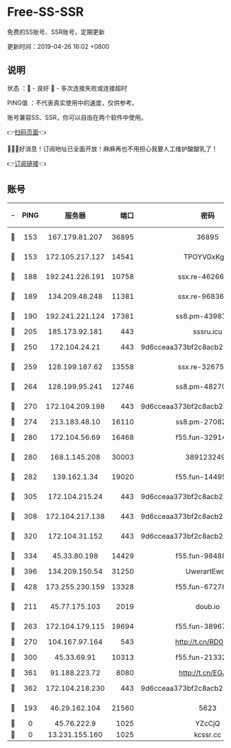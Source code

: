 # Free-SS-SSR

免费的SS账号、SSR账号，定期更新

更新时间：2019-04-26 16:02 +0800

## 说明

状态     ：🙂 - 良好 🙁 - 多次连接失败或连接超时

PING值   ：不代表真实使用中的速度，仅供参考。

账号兼容SS、SSR，你可以自由在两个软件中使用。

👉[扫码页面](https://liesauer.github.io/Free-SS-SSR/)👈

🎉🎉🎉好消息！订阅地址已全面开放！麻麻再也不用担心我要人工维护酸酸乳了！

👉[订阅链接](https://www.liesauer.net/yogurt/subscribe?ACCESS_TOKEN=DAYxR3mMaZAsaqUb)👈

## 账号

|-|PING|服务器|端口|密码|加密方式|区域|
|:----:|:----:|:-----:|-----:|:----:|:----:|:----:|
|🙂|153|167.179.81.207|36895|36895|aes-256-cfb|JP|
|🙂|153|172.105.217.127|14541|TPOYVGxKglpi|aes-256-cfb|JP|
|🙂|188|192.241.226.191|10758|ssx.re-46266917|aes-256-cfb|US|
|🙂|189|134.209.48.248|11381|ssx.re-96836454|aes-256-cfb|US|
|🙂|190|192.241.221.124|17381|ss8.pm-43981426|aes-256-cfb|US|
|🙂|205|185.173.92.181|443|sssru.icu|rc4-md5|RU|
|🙂|250|172.104.24.21|443|9d6cceaa373bf2c8acb22e60b6a58be6|aes-256-cfb|US|
|🙂|259|128.199.187.62|13558|ssx.re-32675545|aes-256-cfb|SG|
|🙂|264|128.199.95.241|12746|ss8.pm-48270505|aes-256-cfb|SG|
|🙂|270|172.104.209.198|443|9d6cceaa373bf2c8acb22e60b6a58be6|aes-256-cfb|US|
|🙂|274|213.183.48.10|16110|ss8.pm-27082540|rc4-md5|RU|
|🙂|280|172.104.56.69|16468|f55.fun-32914277|aes-256-cfb|SG|
|🙂|280|168.1.145.208|30003|3891232494|aes-256-cfb|AU|
|🙂|282|139.162.1.34|19020|f55.fun-14495411|aes-256-cfb|SG|
|🙂|305|172.104.215.24|443|9d6cceaa373bf2c8acb22e60b6a58be6|aes-256-cfb|US|
|🙂|308|172.104.217.138|443|9d6cceaa373bf2c8acb22e60b6a58be6|aes-256-cfb|US|
|🙂|320|172.104.31.152|443|9d6cceaa373bf2c8acb22e60b6a58be6|aes-256-cfb|US|
|🙂|334|45.33.80.198|14429|f55.fun-98488000|aes-256-cfb|US|
|🙂|396|134.209.150.54|31250|UwerartEwqe|chacha20|IN|
|🙂|428|173.255.230.159|13328|f55.fun-67278119|aes-256-cfb|US|
|🙂|211|45.77.175.103|2019|doub.io|aes-128-ctr|SG|
|🙂|263|172.104.179.115|19694|f55.fun-38967264|aes-256-cfb|SG|
|🙂|270|104.167.97.164|543|http://t.cn/RD0D7sx|rc4-md5|CA|
|🙂|300|45.33.69.91|10313|f55.fun-21332976|aes-256-cfb|US|
|🙂|361|91.188.223.72|8080|http://t.cn/EGJIyrl|rc4-md5|RU|
|🙂|362|172.104.218.230|443|9d6cceaa373bf2c8acb22e60b6a58be6|aes-256-cfb|US|
|🙁|193|46.29.162.104|21560|5623|aes-128-ctr|RU|
|🙁|0|45.76.222.9|1025|YZcCjQ|rc4-md5|JP|
|🙁|0|13.231.155.160|1025|kcssr.cc|rc4-md5|JP|
